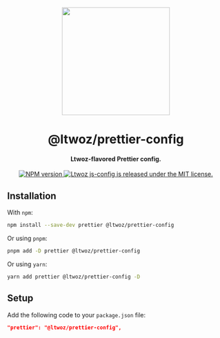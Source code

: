 <p align="center">
  <br>
  <img width="250" src="https://media.discordapp.net/attachments/609919287024680961/1158301036155514970/logo-gray.png" />
  <br>
</p>

<h1 align="center">
  @ltwoz/prettier-config
</h1>

<h4 align="center">
  Ltwoz-flavored Prettier config.
</h4>

<p align="center">
  <a href="https://www.npmjs.com/package/@untile/prettier-config">
    <img src="https://img.shields.io/npm/v/@ltwoz/prettier-config.svg?style=for-the-badge" alt="NPM version" />
  </a>
  <a href="https://github.com/untile/js-configs/blob/main/LICENSE">
    <img src="https://img.shields.io/badge/license-MIT-blue.svg?style=for-the-badge" alt="Ltwoz js-config is released under the MIT license." />
  </a>
</p>

## Installation

With `npm`:

```sh
npm install --save-dev prettier @ltwoz/prettier-config
```

Or using `pnpm`:

```sh
pnpm add -D prettier @ltwoz/prettier-config
```

Or using `yarn`:

```sh
yarn add prettier @ltwoz/prettier-config -D
```

## Setup

Add the following code to your `package.json` file:

```json
"prettier": "@ltwoz/prettier-config",
```
